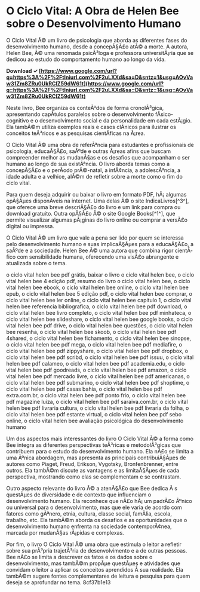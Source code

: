 
 
# O Ciclo Vital: A Obra de Helen Bee sobre o Desenvolvimento Humano
 
O Ciclo Vital Ã© um livro de psicologia que aborda as diferentes fases do desenvolvimento humano, desde a concepÃ§Ã£o atÃ© a morte. A autora, Helen Bee, Ã© uma renomada psicÃ³loga e professora universitÃ¡ria que se dedicou ao estudo do comportamento humano ao longo da vida.
 
**Download ✓ [https://www.google.com/url?q=https%3A%2F%2Ftlniurl.com%2F2uLXXd&sa=D&sntz=1&usg=AOvVaw31Zm8ZRu0UkRClZ59dW61t](https://www.google.com/url?q=https%3A%2F%2Ftlniurl.com%2F2uLXXd&sa=D&sntz=1&usg=AOvVaw31Zm8ZRu0UkRClZ59dW61t)**


 
Neste livro, Bee organiza os conteÃºdos de forma cronolÃ³gica, apresentando capÃ­tulos paralelos sobre o desenvolvimento fÃ­sico-cognitivo e o desenvolvimento social e da personalidade em cada estÃ¡gio. Ela tambÃ©m utiliza exemplos reais e casos clÃ­nicos para ilustrar os conceitos teÃ³ricos e as pesquisas cientÃ­ficas na Ã¡rea.
 
O Ciclo Vital Ã© uma obra de referÃªncia para estudantes e profissionais de psicologia, educaÃ§Ã£o, saÃºde e outras Ã¡reas afins que buscam compreender melhor as mudanÃ§as e os desafios que acompanham o ser humano ao longo de sua existÃªncia. O livro aborda temas como a concepÃ§Ã£o e o perÃ­odo prÃ©-natal, a infÃ¢ncia, a adolescÃªncia, a idade adulta e a velhice, alÃ©m de refletir sobre a morte como o fim do ciclo vital.
 
Para quem deseja adquirir ou baixar o livro em formato PDF, hÃ¡ algumas opÃ§Ãµes disponÃ­veis na internet. Uma delas Ã© o site IndicaLivros[^3^], que oferece uma breve descriÃ§Ã£o do livro e um link para compra ou download gratuito. Outra opÃ§Ã£o Ã© o site Google Books[^1^], que permite visualizar algumas pÃ¡ginas do livro online ou comprar a versÃ£o digital ou impressa.
 
O Ciclo Vital Ã© um livro que vale a pena ser lido por quem se interessa pelo desenvolvimento humano e suas implicaÃ§Ãµes para a educaÃ§Ã£o, a saÃºde e a sociedade. Helen Bee Ã© uma autora que combina rigor cientÃ­fico com sensibilidade humana, oferecendo uma visÃ£o abrangente e atualizada sobre o tema.
 
o ciclo vital helen bee pdf grátis,  baixar o livro o ciclo vital helen bee,  o ciclo vital helen bee 4 edição pdf,  resumo do livro o ciclo vital helen bee,  o ciclo vital helen bee ebook,  o ciclo vital helen bee online,  o ciclo vital helen bee epub,  o ciclo vital helen bee 5 edição pdf,  o ciclo vital helen bee comprar,  o ciclo vital helen bee ler online,  o ciclo vital helen bee capitulo 1,  o ciclo vital helen bee referencia bibliografica,  o ciclo vital helen bee pdf download,  o ciclo vital helen bee livro completo,  o ciclo vital helen bee pdf minhateca,  o ciclo vital helen bee slideshare,  o ciclo vital helen bee google books,  o ciclo vital helen bee pdf drive,  o ciclo vital helen bee questões,  o ciclo vital helen bee resenha,  o ciclo vital helen bee skoob,  o ciclo vital helen bee pdf 4shared,  o ciclo vital helen bee fichamento,  o ciclo vital helen bee sinopse,  o ciclo vital helen bee pdf mega,  o ciclo vital helen bee pdf mediafire,  o ciclo vital helen bee pdf zippyshare,  o ciclo vital helen bee pdf dropbox,  o ciclo vital helen bee pdf scribd,  o ciclo vital helen bee pdf issuu,  o ciclo vital helen bee pdf calameo,  o ciclo vital helen bee pdf academia.edu,  o ciclo vital helen bee pdf goodreads,  o ciclo vital helen bee pdf amazon,  o ciclo vital helen bee pdf mercado livre,  o ciclo vital helen bee pdf americanas,  o ciclo vital helen bee pdf submarino,  o ciclo vital helen bee pdf shoptime,  o ciclo vital helen bee pdf casas bahia,  o ciclo vital helen bee pdf extra.com.br,  o ciclo vital helen bee pdf ponto frio,  o ciclo vital helen bee pdf magazine luiza,  o ciclo vital helen bee pdf saraiva.com.br,  o ciclo vital helen bee pdf livraria cultura,  o ciclo vital helen bee pdf livraria da folha,  o ciclo vital helen bee pdf estante virtual,  o ciclo vital helen bee pdf sebo online,  o ciclo vital helen bee avaliação psicológica do desenvolvimento humano
  
Um dos aspectos mais interessantes do livro O Ciclo Vital Ã© a forma como Bee integra as diferentes perspectivas teÃ³ricas e metodolÃ³gicas que contribuem para o estudo do desenvolvimento humano. Ela nÃ£o se limita a uma Ãºnica abordagem, mas apresenta as principais contribuiÃ§Ãµes de autores como Piaget, Freud, Erikson, Vygotsky, Bronfenbrenner, entre outros. Ela tambÃ©m discute as vantagens e as limitaÃ§Ãµes de cada perspectiva, mostrando como elas se complementam e se contrastam.
 
Outro aspecto relevante do livro Ã© a atenÃ§Ã£o que Bee dedica Ã s questÃµes de diversidade e de contexto que influenciam o desenvolvimento humano. Ela reconhece que nÃ£o hÃ¡ um padrÃ£o Ãºnico ou universal para o desenvolvimento, mas que ele varia de acordo com fatores como gÃªnero, etnia, cultura, classe social, famÃ­lia, escola, trabalho, etc. Ela tambÃ©m aborda os desafios e as oportunidades que o desenvolvimento humano enfrenta na sociedade contemporÃ¢nea, marcada por mudanÃ§as rÃ¡pidas e complexas.
 
Por fim, o livro O Ciclo Vital Ã© uma obra que estimula o leitor a refletir sobre sua prÃ³pria trajetÃ³ria de desenvolvimento e a de outras pessoas. Bee nÃ£o se limita a descrever os fatos e os dados sobre o desenvolvimento, mas tambÃ©m propÃµe questÃµes e atividades que convidam o leitor a aplicar os conceitos aprendidos Ã  sua realidade. Ela tambÃ©m sugere fontes complementares de leitura e pesquisa para quem deseja se aprofundar no tema.
 8cf37b1e13
 
